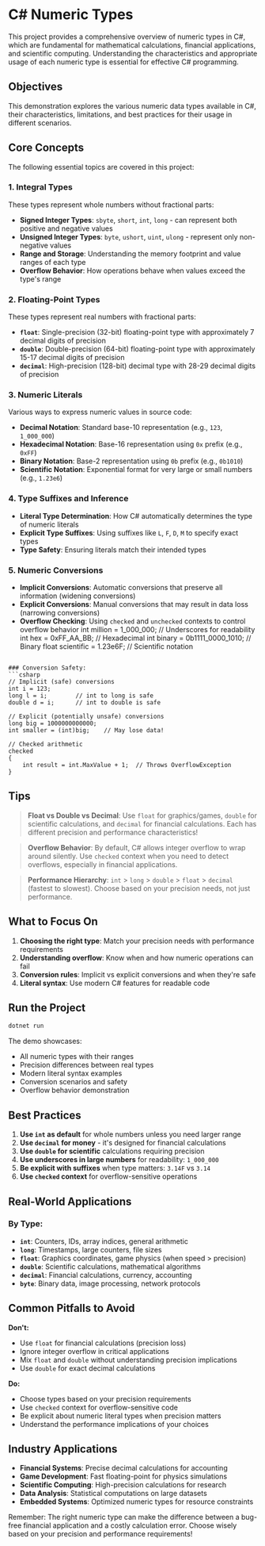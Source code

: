 # C# Numeric Types

This project provides a comprehensive overview of numeric types in C#, which are fundamental for mathematical calculations, financial applications, and scientific computing. Understanding the characteristics and appropriate usage of each numeric type is essential for effective C# programming.

## Objectives

This demonstration explores the various numeric data types available in C#, their characteristics, limitations, and best practices for their usage in different scenarios.

## Core Concepts

The following essential topics are covered in this project:

### 1. Integral Types
These types represent whole numbers without fractional parts:
- **Signed Integer Types**: `sbyte`, `short`, `int`, `long` - can represent both positive and negative values
- **Unsigned Integer Types**: `byte`, `ushort`, `uint`, `ulong` - represent only non-negative values
- **Range and Storage**: Understanding the memory footprint and value ranges of each type
- **Overflow Behavior**: How operations behave when values exceed the type's range

### 2. Floating-Point Types
These types represent real numbers with fractional parts:
- **`float`**: Single-precision (32-bit) floating-point type with approximately 7 decimal digits of precision
- **`double`**: Double-precision (64-bit) floating-point type with approximately 15-17 decimal digits of precision
- **`decimal`**: High-precision (128-bit) decimal type with 28-29 decimal digits of precision

### 3. Numeric Literals
Various ways to express numeric values in source code:
- **Decimal Notation**: Standard base-10 representation (e.g., `123`, `1_000_000`)
- **Hexadecimal Notation**: Base-16 representation using `0x` prefix (e.g., `0xFF`)
- **Binary Notation**: Base-2 representation using `0b` prefix (e.g., `0b1010`)
- **Scientific Notation**: Exponential format for very large or small numbers (e.g., `1.23e6`)

### 4. Type Suffixes and Inference
- **Literal Type Determination**: How C# automatically determines the type of numeric literals
- **Explicit Type Suffixes**: Using suffixes like `L`, `F`, `D`, `M` to specify exact types
- **Type Safety**: Ensuring literals match their intended types

### 5. Numeric Conversions
- **Implicit Conversions**: Automatic conversions that preserve all information (widening conversions)
- **Explicit Conversions**: Manual conversions that may result in data loss (narrowing conversions)
- **Overflow Checking**: Using `checked` and `unchecked` contexts to control overflow behavior
int million = 1_000_000;           // Underscores for readability
int hex = 0xFF_AA_BB;              // Hexadecimal
int binary = 0b1111_0000_1010;     // Binary
float scientific = 1.23e6F;        // Scientific notation
```

### Conversion Safety:
```csharp
// Implicit (safe) conversions
int i = 123;
long l = i;        // int to long is safe
double d = i;      // int to double is safe

// Explicit (potentially unsafe) conversions
long big = 1000000000000;
int smaller = (int)big;    // May lose data!

// Checked arithmetic
checked
{
    int result = int.MaxValue + 1;  // Throws OverflowException
}
```

## Tips

> **Float vs Double vs Decimal**: Use `float` for graphics/games, `double` for scientific calculations, and `decimal` for financial calculations. Each has different precision and performance characteristics!

> **Overflow Behavior**: By default, C# allows integer overflow to wrap around silently. Use `checked` context when you need to detect overflows, especially in financial applications.

> **Performance Hierarchy**: `int` > `long` > `double` > `float` > `decimal` (fastest to slowest). Choose based on your precision needs, not just performance.

## What to Focus On

1. **Choosing the right type**: Match your precision needs with performance requirements
2. **Understanding overflow**: Know when and how numeric operations can fail
3. **Conversion rules**: Implicit vs explicit conversions and when they're safe
4. **Literal syntax**: Use modern C# features for readable code

## Run the Project

```bash
dotnet run
```

The demo showcases:
- All numeric types with their ranges
- Precision differences between real types
- Modern literal syntax examples
- Conversion scenarios and safety
- Overflow behavior demonstration

## Best Practices

1. **Use `int` as default** for whole numbers unless you need larger range
2. **Use `decimal` for money** - it's designed for financial calculations
3. **Use `double` for scientific** calculations requiring precision
4. **Use underscores in large numbers** for readability: `1_000_000`
5. **Be explicit with suffixes** when type matters: `3.14F` vs `3.14`
6. **Use `checked` context** for overflow-sensitive operations

## Real-World Applications

### By Type:
- **`int`**: Counters, IDs, array indices, general arithmetic
- **`long`**: Timestamps, large counters, file sizes
- **`float`**: Graphics coordinates, game physics (when speed > precision)
- **`double`**: Scientific calculations, mathematical algorithms
- **`decimal`**: Financial calculations, currency, accounting
- **`byte`**: Binary data, image processing, network protocols

## Common Pitfalls to Avoid

**Don't:**
- Use `float` for financial calculations (precision loss)
- Ignore integer overflow in critical applications
- Mix `float` and `double` without understanding precision implications
- Use `double` for exact decimal calculations

**Do:**
- Choose types based on your precision requirements
- Use `checked` context for overflow-sensitive code
- Be explicit about numeric literal types when precision matters
- Understand the performance implications of your choices

## Industry Applications

- **Financial Systems**: Precise decimal calculations for accounting
- **Game Development**: Fast floating-point for physics simulations
- **Scientific Computing**: High-precision calculations for research
- **Data Analysis**: Statistical computations on large datasets
- **Embedded Systems**: Optimized numeric types for resource constraints

Remember: The right numeric type can make the difference between a bug-free financial application and a costly calculation error. Choose wisely based on your precision and performance requirements!
